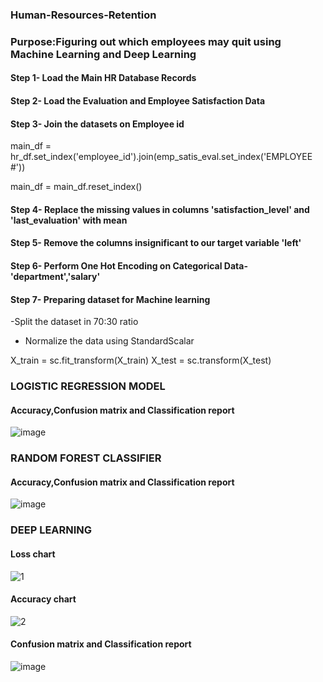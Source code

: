 ### Human-Resources-Retention
### Purpose:Figuring out which employees may quit using Machine Learning and Deep Learning

#### Step 1- Load the Main HR Database Records

#### Step 2- Load the Evaluation and Employee Satisfaction Data

#### Step 3- Join the datasets on Employee id
main_df = hr_df.set_index('employee_id').join(emp_satis_eval.set_index('EMPLOYEE #'))

main_df = main_df.reset_index()

#### Step 4- Replace the missing values in columns 'satisfaction_level'	and 'last_evaluation' with mean

#### Step 5- Remove the columns insignificant to our target variable 'left'

#### Step 6- Perform One Hot Encoding on Categorical Data- 'department','salary'

#### Step 7- Preparing dataset for Machine learning

-Split the dataset in 70:30 ratio 

- Normalize the data using StandardScalar

X_train = sc.fit_transform(X_train)
X_test = sc.transform(X_test)

### LOGISTIC REGRESSION MODEL

#### Accuracy,Confusion matrix and Classification report
![image](https://user-images.githubusercontent.com/80466173/111455285-9e161680-873b-11eb-9106-bdf27ddb7408.png)

### RANDOM FOREST CLASSIFIER

#### Accuracy,Confusion matrix and Classification report
![image](https://user-images.githubusercontent.com/80466173/111455345-aff7b980-873b-11eb-857f-61b61cd55a5d.png)


### DEEP LEARNING

#### Loss chart

![1](https://user-images.githubusercontent.com/80466173/111454186-622e8180-873a-11eb-8f54-c95fab948876.PNG)

#### Accuracy chart
![2](https://user-images.githubusercontent.com/80466173/111454194-65297200-873a-11eb-86a6-8ef018dd4c5f.PNG)

#### Confusion matrix and Classification report

![image](https://user-images.githubusercontent.com/80466173/111455648-154baa80-873c-11eb-93eb-66621946eadf.png)

